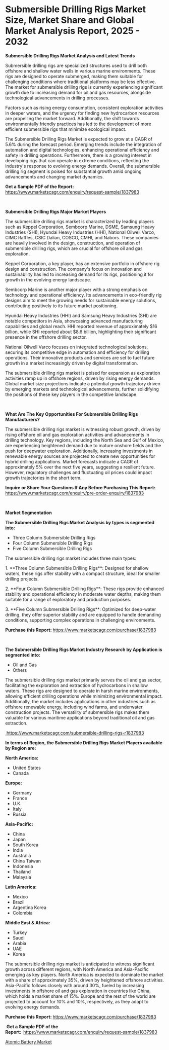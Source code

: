 <p><h1>Submersible Drilling Rigs Market Size, Market Share and Global Market Analysis Report, 2025 - 2032</h1></p><p><strong>Submersible Drilling Rigs Market Analysis and Latest Trends</strong></p>
<p><p>Submersible drilling rigs are specialized structures used to drill both offshore and shallow water wells in various marine environments. These rigs are designed to operate submerged, making them suitable for challenging conditions where traditional platforms may be less effective. The market for submersible drilling rigs is currently experiencing significant growth due to increasing demand for oil and gas resources, alongside technological advancements in drilling processes. </p><p>Factors such as rising energy consumption, consistent exploration activities in deeper waters, and the urgency for finding new hydrocarbon resources are propelling the market forward. Additionally, the shift towards environmentally friendly practices has led to the development of more efficient submersible rigs that minimize ecological impact.</p><p>The Submersible Drilling Rigs Market is expected to grow at a CAGR of 5.6% during the forecast period. Emerging trends include the integration of automation and digital technologies, enhancing operational efficiency and safety in drilling operations. Furthermore, there is a growing interest in developing rigs that can operate in extreme conditions, reflecting the industry's response to evolving energy demands. Overall, the submersible drilling rig segment is poised for substantial growth amid ongoing advancements and changing market dynamics.</p></p>
<p><strong>Get a Sample PDF of the Report:&nbsp;</strong> <a href="https://www.marketscagr.com/enquiry/request-sample/1837983?utm_campaign=2650&utm_medium=2&utm_source=Github&utm_content=ia&utm_term=07042025&utm_id=submersible-drilling-rigs">https://www.marketscagr.com/enquiry/request-sample/1837983</a></p>
<p>&nbsp;</p>
<p><strong>Submersible Drilling Rigs Major Market Players</strong></p>
<p><p>The submersible drilling rigs market is characterized by leading players such as Keppel Corporation, Sembcorp Marine, DSME, Samsung Heavy Industries (SHI), Hyundai Heavy Industries (HHI), National Oilwell Varco, CIMC Raffles, CSIC Dalian, COSCO, CMHI, and Nabors. These companies are heavily involved in the design, construction, and operation of submersible drilling rigs, which are crucial for offshore oil and gas exploration.</p><p>Keppel Corporation, a key player, has an extensive portfolio in offshore rig design and construction. The company's focus on innovation and sustainability has led to increasing demand for its rigs, positioning it for growth in the evolving energy landscape.</p><p>Sembcorp Marine is another major player with a strong emphasis on technology and operational efficiency. Its advancements in eco-friendly rig designs aim to meet the growing needs for sustainable energy solutions, contributing positively to its future market positioning. </p><p>Hyundai Heavy Industries (HHI) and Samsung Heavy Industries (SHI) are notable competitors in Asia, showcasing advanced manufacturing capabilities and global reach. HHI reported revenue of approximately $16 billion, while SHI reported about $8.6 billion, highlighting their significant presence in the offshore drilling sector.</p><p>National Oilwell Varco focuses on integrated technological solutions, securing its competitive edge in automation and efficiency for drilling operations. Their innovative products and services are set to fuel future growth in a market increasingly driven by digital transformation.</p><p>The submersible drilling rigs market is poised for expansion as exploration activities ramp up in offshore regions, driven by rising energy demands. Global market size projections indicate a potential growth trajectory driven by emerging markets and technological advancements, further solidifying the positions of these key players in the competitive landscape.</p></p>
<p>&nbsp;</p>
<p><strong>What Are The Key Opportunities For Submersible Drilling Rigs Manufacturers?</strong></p>
<p><p>The submersible drilling rigs market is witnessing robust growth, driven by rising offshore oil and gas exploration activities and advancements in drilling technology. Key regions, including the North Sea and Gulf of Mexico, are experiencing heightened demand due to mature onshore fields and the push for deepwater exploration. Additionally, increasing investments in renewable energy sources are projected to create new opportunities for hybrid drilling applications. Market forecasts indicate a CAGR of approximately 5% over the next five years, suggesting a resilient future. However, regulatory challenges and fluctuating oil prices could impact growth trajectories in the short term.</p></p>
<p><strong>Inquire or Share Your Questions If Any Before Purchasing This Report:</strong> <a href="https://www.marketscagr.com/enquiry/pre-order-enquiry/1837983?utm_campaign=2650&utm_medium=2&utm_source=Github&utm_content=ia&utm_term=07042025&utm_id=submersible-drilling-rigs">https://www.marketscagr.com/enquiry/pre-order-enquiry/1837983</a></p>
<p>&nbsp;</p>
<p><strong>Market Segmentation</strong></p>
<p><strong>The Submersible Drilling Rigs Market Analysis by types is segmented into:</strong></p>
<p><ul><li>Three Column Submersible Drilling Rigs</li><li>Four Column Submersible Drilling Rigs</li><li>Five Column Submersible Drilling Rigs</li></ul></p>
<p><p>The submersible drilling rigs market includes three main types: </p><p>1. **Three Column Submersible Drilling Rigs**: Designed for shallow waters, these rigs offer stability with a compact structure, ideal for smaller drilling projects.</p><p>2. **Four Column Submersible Drilling Rigs**: These rigs provide enhanced stability and operational efficiency in moderate water depths, making them suitable for a range of exploratory and production purposes.</p><p>3. **Five Column Submersible Drilling Rigs**: Optimized for deep-water drilling, they offer superior stability and are equipped to handle demanding conditions, supporting complex operations in challenging environments.</p></p>
<p><strong>Purchase this Report:&nbsp;</strong><a href="https://www.marketscagr.com/purchase/1837983?utm_campaign=2650&utm_medium=2&utm_source=Github&utm_content=ia&utm_term=07042025&utm_id=submersible-drilling-rigs">https://www.marketscagr.com/purchase/1837983</a></p>
<p>&nbsp;</p>
<p><strong>The Submersible Drilling Rigs Market Industry Research by Application is segmented into:</strong></p>
<p><ul><li>Oil and Gas</li><li>Others</li></ul></p>
<p><p>The submersible drilling rigs market primarily serves the oil and gas sector, facilitating the exploration and extraction of hydrocarbons in shallow waters. These rigs are designed to operate in harsh marine environments, allowing efficient drilling operations while minimizing environmental impact. Additionally, the market includes applications in other industries such as offshore renewable energy, including wind farms, and underwater construction projects. The versatility of submersible rigs makes them valuable for various maritime applications beyond traditional oil and gas extraction.</p></p>
<p><a href="https://www.marketscagr.com/submersible-drilling-rigs-r1837983?utm_campaign=2650&utm_medium=2&utm_source=Github&utm_content=ia&utm_term=07042025&utm_id=submersible-drilling-rigs">&nbsp;https://www.marketscagr.com/submersible-drilling-rigs-r1837983</a></p>
<p><strong>In terms of Region, the Submersible Drilling Rigs Market Players available by Region are:</strong></p>
<p>
    <p> <strong> North America: </strong>
        <ul>
            <li>United States</li>
            <li>Canada</li>
        </ul>
        </p> 
    <p> <strong> Europe: </strong>
        <ul>
            <li>Germany</li>
            <li>France</li>
            <li>U.K.</li>
            <li>Italy</li>
            <li>Russia</li>
        </ul>
        </p> 
    <p> <strong> Asia-Pacific: </strong>
        <ul>
            <li>China</li>
            <li>Japan</li>
            <li>South Korea</li>
            <li>India</li>
            <li>Australia</li>
            <li>China Taiwan</li>
            <li>Indonesia</li>
            <li>Thailand</li>
            <li>Malaysia</li>
        </ul>
        </p> 
    <p> <strong> Latin America: </strong>
        <ul>
            <li>Mexico</li>
            <li>Brazil</li>
            <li>Argentina Korea</li>
            <li>Colombia</li>
        </ul>
        </p> 
    <p> <strong> Middle East & Africa: </strong>
        <ul>
            <li>Turkey</li>
            <li>Saudi</li>
            <li>Arabia</li>
            <li>UAE</li>
            <li>Korea</li>
        </ul>
    </p>
    </p>
<p><p>The submersible drilling rigs market is anticipated to witness significant growth across different regions, with North America and Asia-Pacific emerging as key players. North America is expected to dominate the market with a share of approximately 35%, driven by heightened offshore activities. Asia-Pacific follows closely with around 30%, fueled by increasing investments in offshore oil and gas exploration in countries like China, which holds a market share of 15%. Europe and the rest of the world are projected to account for 10% and 10%, respectively, as they adapt to evolving energy demands.</p></p>
<p><strong>Purchase this Report: </strong><a href="https://www.marketscagr.com/purchase/1837983?utm_campaign=2650&utm_medium=2&utm_source=Github&utm_content=ia&utm_term=07042025&utm_id=submersible-drilling-rigs">https://www.marketscagr.com/purchase/1837983</a></p>
<p>&nbsp;<strong>Get a Sample PDF of the Report:&nbsp;&nbsp;</strong><a href="https://www.marketscagr.com/enquiry/request-sample/1837983?utm_campaign=2650&utm_medium=2&utm_source=Github&utm_content=ia&utm_term=07042025&utm_id=submersible-drilling-rigs">https://www.marketscagr.com/enquiry/request-sample/1837983</a></p>
<p><strong></strong></p>
<p><p><a href="https://github.com/ravenecashe/Market-Research-Report-List-1/blob/main/atomic-battery-market.md?utm_campaign=2650&utm_medium=2&utm_source=Github&utm_content=ia&utm_term=07042025&utm_id=submersible-drilling-rigs">Atomic Battery Market</a></p></p>